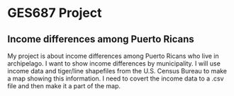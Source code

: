 # GES687 Project

## Income differences among Puerto Ricans 

My project is about income differences among Puerto Ricans who live in archipelago. I want to show income differences by municipality. I will use income data and tiger/line shapefiles from the U.S. Census Bureau to make a map showing this information. I need to covert the income data to a .csv file and then make it a part of the map. 



